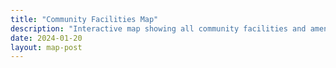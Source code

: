 ```yaml
---
title: "Community Facilities Map"
description: "Interactive map showing all community facilities and amenities."
date: 2024-01-20
layout: map-post
---
```


<script async src="https://maps.googleapis.com/maps/api/js?key=AIzaSyAx7YrWFehCJR6T_ko2EhO_kpwfUzviVIs&callback=console.debug&libraries=maps,marker&v=beta"></script>

<style>
    * {
        box-sizing: border-box;
    }

    :root {
        --safe-top: env(safe-area-inset-top);
        --safe-right: env(safe-area-inset-right);
        --safe-bottom: env(safe-area-inset-bottom);
        --safe-left: env(safe-area-inset-left);
    }

    body {
        height: 100vh;
        padding: env(safe-area-inset-top) env(safe-area-inset-right) 0 env(safe-area-inset-left);
    }
    #main-wrapper,
    #main-wrapper .container,
    #main-wrapper .container div:first-of-type,
    #main-wrapper .container div:first-of-type main,
    #main-wrapper .container div:first-of-type main article,
    #main-wrapper .container div:first-of-type main article .content {
        min-height: 0;
        margin-top: 0;
        height: 100%;
    }
    #topbar-title,
    #main-wrapper .container div:nth-of-type(2) {
        display: none;
    }
    #main-wrapper .container div:first-of-type main article header h1 {
        margin-top: 0;
    }
    #main-wrapper .container div:first-of-type main article header p.post-desc {
        line-height: 1.4;
        margin-bottom: 1em !important;
    }
    article {
        display: flex;
        flex-direction: column;
    }
    article.px-1 {
        padding-left: 0 !important;
        padding-right: 0 !important;
    }
    .content {
        padding: 0;
    }
    #tail-wrapper nav.post-navigation {
        display: none !important;
    }

    /* non-PWA mobile styles */
    @media (display-mode: browser) and (max-width: 767px) {
        body {
            height: 100svh;
        }

        /* iOS-only hint if you need it */
        @supports (-webkit-touch-callout: none) {
            /* iOS-specific fixes here if desired */
        }
    }
    
    /* Always set the map height explicitly to define the size of the div
    * element that contains the map. */
    gmp-map {
        height: 100%;
    }

</style>

<gmp-map center="32.3044810,-80.9572716" zoom="12.5" map-id="map" id="map">
    <gmp-advanced-marker position="40.12150192260742,-100.45039367675781" title="My location"></gmp-advanced-marker>
</gmp-map>

<script type="module">
    let map;
    let dataLayer;

    const initMap = async () => {
        const mapElement = document.getElementById('map');
        await customElements.whenDefined('gmp-map');
        map = mapElement.innerMap;
        dataLayer = map.data;
    }

    const loadGeoJSON = async (geoJsonUrl) => {
        const response = await fetch(geoJsonUrl);
        if (!response.ok) throw new Error(`HTTP error! status: ${response.status}`);
        const geoJsonData = await response.json();
        const features = dataLayer.addGeoJson(geoJsonData);
        return features;
    }
    
    const fitBounds = () => {
        const bounds = new google.maps.LatLngBounds();
        dataLayer.forEach(function(feature) {
            const geometry = feature.getGeometry();
            geometry.forEachLatLng(function(latLng) {
                bounds.extend(latLng);
            });
        });
        map.fitBounds(bounds);
    }

    const applyStyle = (style) => {            
        dataLayer.setStyle((feature) => {
            return {
                fillColor: style.fillColor,
                fillOpacity: style.fillOpacity,
                strokeColor: style.strokeColor,
                strokeWeight: style.strokeWeight,
                clickable: true
            };
        });
    }

    // Wrap the main execution in an async IIFE
    (async () => {
        try {
            await initMap();
            await loadGeoJSON('https://raw.githubusercontent.com/rsnyder/media/main/geojson/Sun_City,_Hilton_Head.geojson');
            // fitBounds();
            applyStyle({
                fillColor: '#FF0000',
                fillOpacity: 0.3,
                strokeColor: '#FF0000',
                strokeWeight: 1
            });
        } catch (error) {
            console.error('Error initializing map:', error);
        }
    })();
</script>